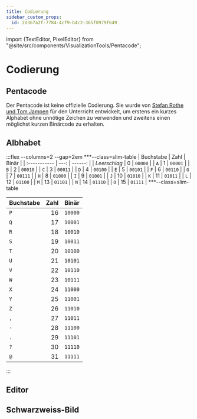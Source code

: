 ```yaml
---
title: Codierung
sidebar_custom_props:
  id: 2d367a2f-7784-4cf9-b4c2-365f8979f649
---
```


import {TextEditor, PixelEditor} from "@site/src/components/VisualizationTools/Pentacode";

# Codierung

## Pentacode
Der Pentacode ist keine offizielle Codierung. Sie wurde von [Stefan Rothe und Tom Jampen](https://rothe.io/?b=crypto&p=1349) für den Unterricht entwickelt, um erstens ein kurzes Alphabet ohne unnötige Zeichen zu verwenden und zweitens einen möglichst kurzen Binärcode zu erhalten.

## Albhabet

:::flex --columns=2 --gap=2em
***--class=slim-table
| Buchstabe    | Zahl |   Binär |
| :----------- | ---: | ------: |
| *Leerschlag* |    0 | `00000` |
| `A`          |    1 | `00001` |
| `B`          |    2 | `00010` |
| `C`          |    3 | `00011` |
| `D`          |    4 | `00100` |
| `E`          |    5 | `00101` |
| `F`          |    6 | `00110` |
| `G`          |    7 | `00111` |
| `H`          |    8 | `01000` |
| `I`          |    9 | `01001` |
| `J`          |   10 | `01010` |
| `K`          |   11 | `01011` |
| `L`          |   12 | `01100` |
| `M`          |   13 | `01101` |
| `N`          |   14 | `01110` |
| `O`          |   15 | `01111` |
***--class=slim-table

| Buchstabe | Zahl |   Binär |
| :-------- | ---: | ------: |
| `P`       |   16 | `10000` |
| `Q`       |   17 | `10001` |
| `R`       |   18 | `10010` |
| `S`       |   19 | `10011` |
| `T`       |   20 | `10100` |
| `U`       |   21 | `10101` |
| `V`       |   22 | `10110` |
| `W`       |   23 | `10111` |
| `X`       |   24 | `11000` |
| `Y`       |   25 | `11001` |
| `Z`       |   26 | `11010` |
| `,`       |   27 | `11011` |
| `-`       |   28 | `11100` |
| `.`       |   29 | `11101` |
| `?`       |   30 | `11110` |
| `@`       |   31 | `11111` |
:::

<Answer type="text" webKey="fc6f5120-4883-4ac2-b7c4-528919c0ff87" placeholder="Notizen..." />

## Editor

<TextEditor />

## Schwarzweiss-Bild

<PixelEditor />

<Answer type="text" webKey="7bd8c2e9-3ae4-4601-814f-2d2128040cdd" />

